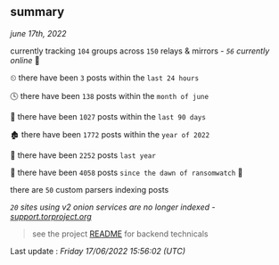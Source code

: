 
## summary
_june 17th, 2022_

currently tracking `104` groups across `150` relays & mirrors - _`56` currently online_ 📡

⏲ there have been `3` posts within the `last 24 hours`

🕓 there have been `138` posts within the `month of june`

📅 there have been `1027` posts within the `last 90 days`

🏚 there have been `1772` posts within the `year of 2022`

🚀 there have been `2252` posts `last year`

🦕 there have been `4058` posts `since the dawn of ransomwatch` 🐣

there are `50` custom parsers indexing posts

_`20` sites using v2 onion services are no longer indexed - [support.torproject.org](https://support.torproject.org/onionservices/v2-deprecation/)_

> see the project [README](https://github.com/jmousqueton/ransomwatch#readme) for backend technicals



Last update : _Friday 17/06/2022 15:56:02 (UTC)_


